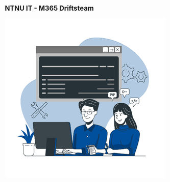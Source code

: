 ## NTNU IT - M365 Driftsteam
<picture>
 <source media="(prefers-color-scheme: dark)" srcset="https://raw.githubusercontent.com/NTNU-IT-M365/.github/main/profile/pair-programming-rafiki.svg">
 <source media="(prefers-color-scheme: light)" srcset="https://raw.githubusercontent.com/NTNU-IT-M365/.github/main/profile/pair-programming-bro.svg">
 <img alt="People scripting" src="https://raw.githubusercontent.com/NTNU-IT-M365/.github/main/profile/pair-programming-bro.svg">
</picture>